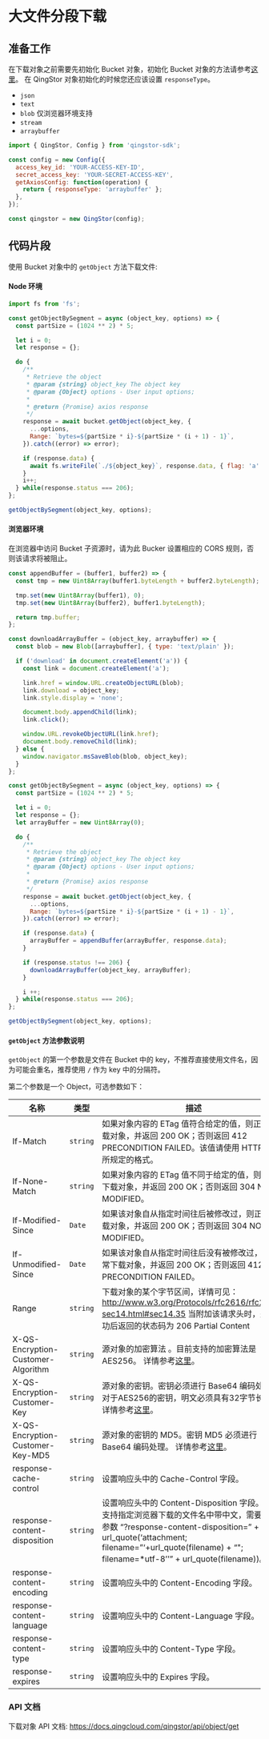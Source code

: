 # 大文件分段下载

## 准备工作

在下载对象之前需要先初始化 Bucket 对象，初始化 Bucket 对象的方法请参考[这里](./initialize_config_and_qingstor_zh-CN.md)。 在 QingStor 对象初始化的时候您还应该设置 `responseType`。

- `json`
- `text`
- `blob` 仅浏览器环境支持
- `stream`
- `arraybuffer`

```javascript
import { QingStor, Config } from 'qingstor-sdk';

const config = new Config({
  access_key_id: 'YOUR-ACCESS-KEY-ID',
  secret_access_key: 'YOUR-SECRET-ACCESS-KEY',
  getAxiosConfig: function(operation) {
    return { responseType: 'arraybuffer' };
  },
});

const qingstor = new QingStor(config);
```

## 代码片段

使用 Bucket 对象中的 `getObject` 方法下载文件:

#### Node 环境

```javascript
import fs from 'fs';

const getObjectBySegment = async (object_key, options) => {
  const partSize = (1024 ** 2) * 5;

  let i = 0;
  let response = {};

  do {
    /**
     * Retrieve the object
     * @param {string} object_key The object key
     * @param {Object} options - User input options;
     *
     * @return {Promise} axios response
     */
    response = await bucket.getObject(object_key, {
      ...options,
      Range: `bytes=${partSize * i}-${partSize * (i + 1) - 1}`,
    }).catch((error) => error);

    if (response.data) {
      await fs.writeFile(`./${object_key}`, response.data, { flag: 'a' }, (e) => e);
    }
    i++;
  } while(response.status === 206);
};

getObjectBySegment(object_key, options);
```

#### 浏览器环境

在浏览器中访问 Bucket 子资源时，请为此 Bucker 设置相应的 CORS 规则，否则该请求将被阻止。

```javascript
const appendBuffer = (buffer1, buffer2) => {
  const tmp = new Uint8Array(buffer1.byteLength + buffer2.byteLength);

  tmp.set(new Uint8Array(buffer1), 0);
  tmp.set(new Uint8Array(buffer2), buffer1.byteLength);

  return tmp.buffer;
};

const downloadArrayBuffer = (object_key, arraybuffer) => {
  const blob = new Blob([arraybuffer], { type: 'text/plain' });

  if ('download' in document.createElement('a')) {
    const link = document.createElement('a');

    link.href = window.URL.createObjectURL(blob);
    link.download = object_key;
    link.style.display = 'none';

    document.body.appendChild(link);
    link.click();

    window.URL.revokeObjectURL(link.href);
    document.body.removeChild(link);
  } else {
    window.navigator.msSaveBlob(blob, object_key);
  }
};

const getObjectBySegment = async (object_key, options) => {
  const partSize = (1024 ** 2) * 5;

  let i = 0;
  let response = {};
  let arrayBuffer = new Uint8Array(0);

  do {
    /**
     * Retrieve the object
     * @param {string} object_key The object key
     * @param {Object} options - User input options;
     *
     * @return {Promise} axios response
     */
    response = await bucket.getObject(object_key, {
      ...options,
      Range: `bytes=${partSize * i}-${partSize * (i + 1) - 1}`,
    }).catch((error) => error);

    if (response.data) {
      arrayBuffer = appendBuffer(arrayBuffer, response.data);
    }

    if (response.status !== 206) {
      downloadArrayBuffer(object_key, arrayBuffer);
    }

    i ++;
  } while(response.status === 206);
};

getObjectBySegment(object_key, options);
```

#### `getObject` 方法参数说明

`getObject` 的第一个参数是文件在 Bucket 中的 key，不推荐直接使用文件名，因为可能会重名，推荐使用 `/` 作为 key 中的分隔符。

第二个参数是一个 Object，可选参数如下：

| 名称     | 类型     | 描述   |
| ------------------ | -------- | -------------------------------------------------------------------------------------------------------------------------------------------------------------------------------------------------------------------- |
| If-Match | `string` | 如果对象内容的 ETag 值符合给定的值，则正常下载对象，并返回 200 OK；否则返回 412 PRECONDITION FAILED。该值请使用 HTTP 规范所规定的格式。 |
| If-None-Match | `string` | 如果对象内容的 ETag 值不同于给定的值，则正常下载对象，并返回 200 OK；否则返回 304 NOT MODIFIED。  |
| If-Modified-Since | `Date` | 如果该对象自从指定时间往后被修改过，则正常下载对象，并返回 200 OK；否则返回 304 NOT MODIFIED。  |
| If-Unmodified-Since | `Date` | 如果该对象自从指定时间往后没有被修改过，则正常下载对象，并返回 200 OK；否则返回 412 PRECONDITION FAILED。 |
| Range | `string` | 下载对象的某个字节区间，详情可见：http://www.w3.org/Protocols/rfc2616/rfc2616-sec14.html#sec14.35 当附加该请求头时，处理成功后返回的状态码为 206 Partial Content |
| X-QS-Encryption-Customer-Algorithm | `string` | 源对象的加密算法 。目前支持的加密算法是 AES256。 详情参考[这里](https://docs.qingcloud.com/qingstor/api/common/encryption.html#%E5%8A%A0%E5%AF%86%E8%AF%B7%E6%B1%82%E5%A4%B4)。|
| X-QS-Encryption-Customer-Key | `string` | 源对象的密钥。密钥必须进行 Base64 编码处理，对于AES256的密钥，明文必须具有32字节长度。详情参考[这里](https://docs.qingcloud.com/qingstor/api/common/encryption.html#%E5%8A%A0%E5%AF%86%E8%AF%B7%E6%B1%82%E5%A4%B4)。|
| X-QS-Encryption-Customer-Key-MD5 | `string` | 源对象的密钥的 MD5。密钥 MD5 必须进行 Base64 编码处理。 详情参考[这里](https://docs.qingcloud.com/qingstor/api/common/encryption.html#%E5%8A%A0%E5%AF%86%E8%AF%B7%E6%B1%82%E5%A4%B4)。|
| response-cache-control | `string` | 设置响应头中的 Cache-Control 字段。 |
| response-content-disposition | `string` | 设置响应头中的 Content-Disposition 字段。若要支持指定浏览器下载的文件名中带中文，需要拼接参数 “?response-content-disposition=” + url_quote(‘attachment; filename=”‘+url_quote(filename) + “"; filename=*utf-8’’” + url_quote(filename))。 |
| response-content-encoding | `string` | 设置响应头中的 Content-Encoding 字段。 |
| response-content-language | `string` | 设置响应头中的 Content-Language 字段。 |
| response-content-type | `string` | 设置响应头中的 Content-Type 字段。 |
| response-expires | `string` | 设置响应头中的 Expires 字段。 |

### API 文档

下载对象 API 文档: https://docs.qingcloud.com/qingstor/api/object/get
